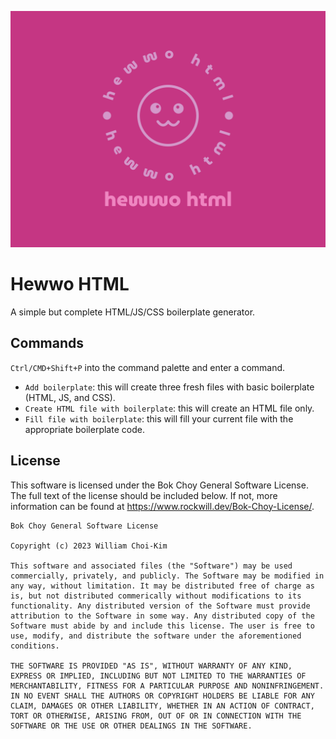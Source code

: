 ![logo](hewwo-html-logo.png)
# Hewwo HTML
A simple but complete HTML/JS/CSS boilerplate generator.  

## Commands
`Ctrl/CMD+Shift+P` into the command palette and enter a command.  
- `Add boilerplate`: this will create three fresh files with basic boilerplate (HTML, JS, and CSS).
- `Create HTML file with boilerplate`: this will create an HTML file only.
- `Fill file with boilerplate`: this will fill your current file with the appropriate boilerplate code.

## License
This software is licensed under the Bok Choy General Software License. The full text of the license should be included below. If not, more information can be found at https://www.rockwill.dev/Bok-Choy-License/.

```
Bok Choy General Software License

Copyright (c) 2023 William Choi-Kim

This software and associated files (the "Software") may be used commercially, privately, and publicly. The Software may be modified in any way, without limitation. It may be distributed free of charge as is, but not distributed commerically without modifications to its functionality. Any distributed version of the Software must provide attribution to the Software in some way. Any distributed copy of the Software must abide by and include this license. The user is free to use, modify, and distribute the software under the aforementioned conditions.

THE SOFTWARE IS PROVIDED "AS IS", WITHOUT WARRANTY OF ANY KIND, EXPRESS OR IMPLIED, INCLUDING BUT NOT LIMITED TO THE WARRANTIES OF MERCHANTABILITY, FITNESS FOR A PARTICULAR PURPOSE AND NONINFRINGEMENT. IN NO EVENT SHALL THE AUTHORS OR COPYRIGHT HOLDERS BE LIABLE FOR ANY CLAIM, DAMAGES OR OTHER LIABILITY, WHETHER IN AN ACTION OF CONTRACT, TORT OR OTHERWISE, ARISING FROM, OUT OF OR IN CONNECTION WITH THE SOFTWARE OR THE USE OR OTHER DEALINGS IN THE SOFTWARE.
```